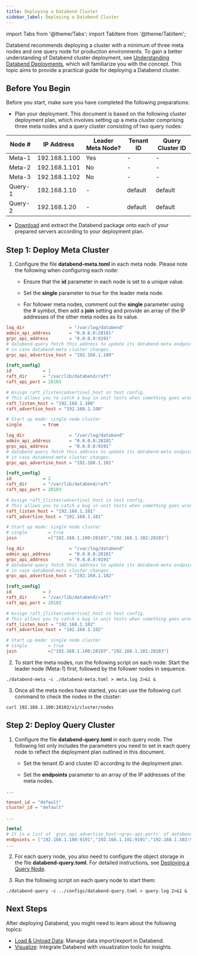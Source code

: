 ```yaml
---
title: Deploying a Databend Cluster
sidebar_label: Deploying a Databend Cluster
---
```


import Tabs from '@theme/Tabs';
import TabItem from '@theme/TabItem';

Databend recommends deploying a cluster with a minimum of three meta nodes and one query node for production environments. To gain a better understanding of Databend cluster deployment, see [Understanding Databend Deployments](../00-understanding-deployment-modes.md), which will familiarize you with the concept. This topic aims to provide a practical guide for deploying a Databend cluster.

## Before You Begin

Before you start, make sure you have completed the following preparations:

- Plan your deployment. This document is based on the following cluster deployment plan, which involves setting up a meta cluster comprising three meta nodes and a query cluster consisting of two query nodes:

| Node #  	| IP Address    	| Leader Meta Node? 	| Tenant ID 	| Query Cluster ID 	|
|---------	|---------------	|-------------------	|-----------	|------------------	|
| Meta-1  	| 192.168.1.100 	| Yes               	| -         	| -                	|
| Meta-2  	| 192.168.1.101 	| No                	| -         	| -                	|
| Meta-3  	| 192.168.1.102 	| No                	| -         	| -                	|
| Query-1 	| 192.168.1.10  	| -                 	| default   	| default          	|
| Query-2 	| 192.168.1.20  	| -                 	| default   	| default          	|

- [Download](/download) and extract the Databend package onto each of your prepared servers according to your deployment plan.

## Step 1: Deploy Meta Cluster

1. Configure the file **databend-meta.toml** in each meta node. Please note the following when configuring each node:

    - Ensure that the **id** parameter in each node is set to a unique value.

    - Set the **single** parameter to *true* for the leader meta node.

    - For follower meta nodes, comment out the **single** parameter using the # symbol, then add a **join** setting and provide an array of the IP addresses of the other meta nodes as its value.

<Tabs>
  <TabItem value="Meta-1" label="Meta-1" default>

```toml title="databend-meta.toml"
log_dir                 = "/var/log/databend"
admin_api_address       = "0.0.0.0:28101"
grpc_api_address        = "0.0.0.0:9191"
# databend-query fetch this address to update its databend-meta endpoints list,
# in case databend-meta cluster changes.
grpc_api_advertise_host = "192.168.1.100"

[raft_config]
id            = 1
raft_dir      = "/var/lib/databend/raft"
raft_api_port = 28103

# Assign raft_{listen|advertise}_host in test config.
# This allows you to catch a bug in unit tests when something goes wrong in raft meta nodes communication.
raft_listen_host = "192.168.1.100"
raft_advertise_host = "192.168.1.100"

# Start up mode: single node cluster
single        = true
```
  </TabItem>
  <TabItem value="Meta-2" label="Meta-2">

```toml title="databend-meta.toml"
log_dir                 = "/var/log/databend"
admin_api_address       = "0.0.0.0:28101"
grpc_api_address        = "0.0.0.0:9191"
# databend-query fetch this address to update its databend-meta endpoints list,
# in case databend-meta cluster changes.
grpc_api_advertise_host = "192.168.1.101"

[raft_config]
id            = 2
raft_dir      = "/var/lib/databend/raft"
raft_api_port = 28103

# Assign raft_{listen|advertise}_host in test config.
# This allows you to catch a bug in unit tests when something goes wrong in raft meta nodes communication.
raft_listen_host = "192.168.1.101"
raft_advertise_host = "192.168.1.101"

# Start up mode: single node cluster
# single        = true
join            =["192.168.1.100:28103","192.168.1.102:28103"]
```
  </TabItem>
  <TabItem value="Meta-3" label="Meta-3">

```toml title="databend-meta.toml"
log_dir                 = "/var/log/databend"
admin_api_address       = "0.0.0.0:28101"
grpc_api_address        = "0.0.0.0:9191"
# databend-query fetch this address to update its databend-meta endpoints list,
# in case databend-meta cluster changes.
grpc_api_advertise_host = "192.168.1.102"

[raft_config]
id            = 3
raft_dir      = "/var/lib/databend/raft"
raft_api_port = 28103

# Assign raft_{listen|advertise}_host in test config.
# This allows you to catch a bug in unit tests when something goes wrong in raft meta nodes communication.
raft_listen_host = "192.168.1.102"
raft_advertise_host = "192.168.1.102"

# Start up mode: single node cluster
# single        = true
join            =["192.168.1.100:28103","192.168.1.101:28103"]
```
  </TabItem>
</Tabs>

2. To start the meta nodes, run the following script on each node: Start the leader node (Meta-1) first, followed by the follower nodes in sequence.

```shell
./databend-meta -c ./databend-meta.toml > meta.log 2>&1 &
```

3. Once all the meta nodes have started, you can use the following curl command to check the nodes in the cluster:

```shell
curl 192.168.1.100:28102/v1/cluster/nodes
```

## Step 2: Deploy Query Cluster

1. Configure the file **databend-query.toml** in each query node. The following list only includes the parameters you need to set in each query node to reflect the deployment plan outlined in this document.

    - Set the tenant ID and cluster ID according to the deployment plan.

    - Set the **endpoints** parameter to an array of the IP addresses of the meta nodes.

```toml title="databend-query.toml"
...

tenant_id = "default"
cluster_id = "default"

...

[meta]
# It is a list of `grpc_api_advertise_host:<grpc-api-port>` of databend-meta config
endpoints = ["192.168.1.100:9191","192.168.1.101:9191","192.168.1.102:9191"]
...
```

2. For each query node, you also need to configure the object storage in the file **databend-query.toml**. For detailed instructions, see [Deploying a Query Node](../01-non-production/01-deploying-databend.md#deploying-a-query-node).

3. Run the following script on each query node to start them:

```shell
./databend-query -c ../configs/databend-query.toml > query.log 2>&1 &
```

## Next Steps

After deploying Databend, you might need to learn about the following topics:

- [Load & Unload Data](/guides/load-data): Manage data import/export in Databend.
- [Visualize](/guides/visualize): Integrate Databend with visualization tools for insights.